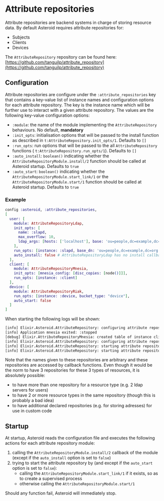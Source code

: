 # Attribute repositories

Attribute repositories are backend systems in charge of storing resource data. By default
Asteroid requires attribute repositories for:
- Subjects
- Clients
- Devices

The `AttributeRepository` repository can be found here:
[https://github.com/tanguilp/attribute_repository](https://github.com/tanguilp/attribute_repository)

## Configuration

Attribute repositories are configure under the `:attribute_repositories` key that contains
a key-value list of instance names and configuration options for each attribute repository.
The key is the instance name which will be further use to interact with a given attribute
repository. The values are the following key-value configuration options:
- `:module`: the name of the module implementing the `AttributeRepository` behaviours. No
default, **mandatory**
- `:init_opts`: initialisation options that will be passed to the install function as described
in `t:AttributeRepository.init_opts/1`. Defaults to `[]`
- `:run_opts`: run options that will be passed to the all `AttributeRepository` functions (
`t:AttributeRepository.run_opts/1`). Defaults to `[]`
- `:auto_install`: `boolean()` indicating whether the `AttributeRepositoryModule.install/2`
function should be called at Asteroid startup. Defaults to `true`
- `:auto_start`: `boolean()` indicating whether the `AttributeRepositoryModule.start_link/1` or
the `AttributeRepositoryModule.start/1` function should be called at Asteroid startup.
Defaults to `true`

### Example

```elixir
config :asteroid, :attribute_repositories,
[
  user: [
    module: AttributeRepositoryLdap,
    init_opts: [
      name: :slapd,
      max_overflow: 10,
      ldap_args: [hosts: ['localhost'], base: 'ou=people,dc=example,dc=org']
    ],
    run_opts: [instance: :slapd, base_dn: 'ou=people,dc=example,dc=org'],
    auto_install: false # AttributeRepositoryLdap has no install callback implemented
  ],
  client: [
    module: AttributeRepositoryMnesia,
    init_opts: [mnesia_config: [disc_copies: [node()]]],
    run_opts: [instance: :client]
  ],
  device: [
    module: AttributeRepositoryRiak,
    run_opts: [instance: :device, bucket_type: "device"],
    auto_start: false
  ]
]
```

When starting the following logs will be shown:
```bash
[info] Elixir.Asteroid.AttributeRepository: configuring attribute repository `client`
[info] Application mnesia exited: :stopped
[debug] Elixir.AttributeRepositoryMnesia: created table of instance client
[info] Elixir.Asteroid.AttributeRepository: configuring attribute repository `device`
[info] Elixir.Asteroid.AttributeRepository: starting attribute repository `user`
[info] Elixir.Asteroid.AttributeRepository: starting attribute repository `client`
```

Note that the names given to these repositories are arbitrary and these repositories
are accessed by callback functions. Even though it would be the norm to have 3 repositories
for these 3 types of resources, it is absolutely possible:
- to have more than one repository for a resource type (e.g. 2 ldap servers for users)
- to have 2 or more resource types in the same repository (though this is probably a
bad idea)
- to have additional declared repositories (e.g. for storing adresses) for use in
custom code

## Startup

At startup, Asteroid reads the configuration file and executes the following actions for each
attribute repository module:
1. calling the `AttributeRepositoryModule.install/2` callback of the module (except if the
`auto_install` option is set to `false`)
2. trying to start the attribute repository by (and except if the `auto_start` option is set
to `false`):
    - calling the `AttributeRepositoryModule.start_link/1` if it exists, so as to create a
    supervised process
    - otherwise calling the `AttributeRepositoryModule.start/1`

Should any function fail, Asteroid will immediately stop.
